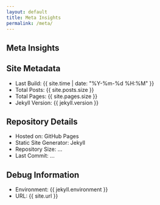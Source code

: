 ```yaml
---
layout: default
title: Meta Insights
permalink: /meta/
---
```


## Meta Insights

## Site Metadata
- Last Build: {{ site.time | date: "%Y-%m-%d %H:%M" }}
- Total Posts: {{ site.posts.size }}
- Total Pages: {{ site.pages.size }}
- Jekyll Version: {{ jekyll.version }}

## Repository Details
- Hosted on: GitHub Pages
- Static Site Generator: Jekyll
- Repository Size: ...
- Last Commit: ...

## Debug Information
- Environment: {{ jekyll.environment }}
- URL: {{ site.url }}
